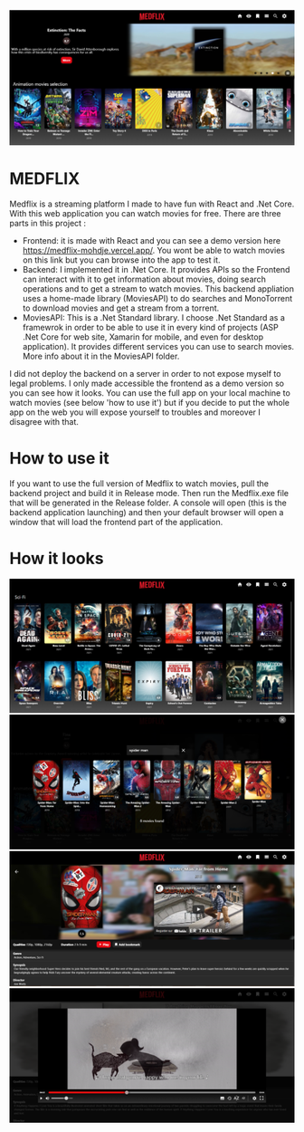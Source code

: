 ![Home page](/Screenshots/home_page.PNG)
# MEDFLIX

Medflix is a streaming platform I made to have fun with React and .Net Core. With this web application you can watch movies for free. 
There are three parts in this project :
* Frontend: it is made with React and you can see a demo version here https://medflix-mohdje.vercel.app/. You wont be able to watch movies on this link but you can browse into the app to test it.
* Backend: I implemented it in .Net Core. It provides APIs so the Frontend can interact with it to get information about movies, doing search operations and to get a stream to watch movies. This backend appliation uses a home-made library (MoviesAPI) to do searches and MonoTorrent to download movies and get a stream from a torrent.
* MoviesAPI: This is a .Net Standard library. I choose .Net Standard as a framewrok in order to be able to use it in every kind of projects (ASP .Net Core for web site, Xamarin for mobile, and even for desktop application). It provides different services you can use to search movies. More info about it in the MoviesAPI folder.

I did not deploy the backend on a server in order to not expose myself to legal problems. I only made accessible the frontend as a demo version so you can see how it looks. You can use the full app on your local machine to watch movies (see below 'how to use it') but if you decide to put the whole app on the web you will expose yourself to troubles and moreover I disagree with that.

# How to use it
If you want to use the full version of Medflix to watch movies, pull the backend project and build it in Release mode. Then run the Medflix.exe file that will be generated in the Release folder. A console will open (this is the backend application launching)  and then your default browser will open a window that will load the frontend part of the application. 

# How it looks
![Movies genre page](/Screenshots/movies_of_genre.PNG)
![Movies search](/Screenshots/movie_search.PNG)
![Movie presentation](/Screenshots/spiderman_presentation.PNG)
![Movie player](/Screenshots/video_player.PNG)


